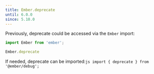 ```yaml
---
title: Ember.deprecate
until: 6.0.0
since: 5.10.0
---
```



Previously, deprecate could be accessed via the `Ember` import:
```js
import Ember from 'ember';

Ember.deprecate
```

 If needed, deprecate can be imported:```js
import { deprecate } from '@ember/debug';```
